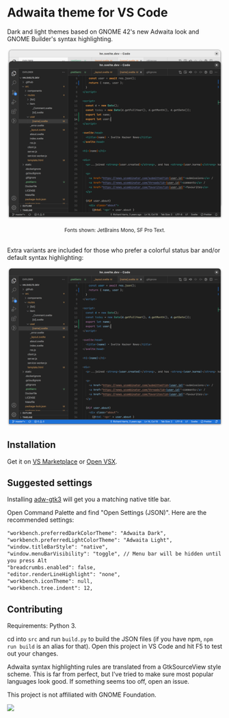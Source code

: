 # Adwaita theme for VS Code

Dark and light themes based on GNOME 42's new Adwaita look and GNOME Builder's syntax highlighting.

![Screenshot showing dark and light themes](assets/screenshot.png)
<small><center>Fonts shown: JetBrains Mono, SF Pro Text.</center></small>
<br>

Extra variants are included for those who prefer a colorful status bar and/or default syntax highlighting:

![Screenshot showing extra theme variations](assets/screenshot_extra.png)<br>

## Installation

Get it on [VS Marketplace](https://marketplace.visualstudio.com/items?itemName=piousdeer.adwaita-theme) or [Open VSX](https://open-vsx.org/extension/piousdeer/adwaita-theme).

## Suggested settings

Installing [adw-gtk3](https://github.com/lassekongo83/adw-gtk3) will get you a matching native title bar.

Open Command Palette and find "Open Settings (JSON)". Here are the recommended settings:

```jsonc
"workbench.preferredDarkColorTheme": "Adwaita Dark",
"workbench.preferredLightColorTheme": "Adwaita Light",
"window.titleBarStyle": "native",
"window.menuBarVisibility": "toggle", // Menu bar will be hidden until you press Alt
"breadcrumbs.enabled": false,
"editor.renderLineHighlight": "none",
"workbench.iconTheme": null,
"workbench.tree.indent": 12,
```

## Contributing

Requirements: Python 3.

cd into `src` and run `build.py` to build the JSON files (if you have npm, `npm run build` is an alias for that). Open this project in VS Code and hit F5 to test out your changes.

Adwaita syntax highlighting rules are translated from a GtkSourceView style scheme. This is far from perfect, but I've tried to make sure most popular languages look good. If something seems too off, open an issue.

This project is not affiliated with GNOME Foundation.

[<img src="https://img.shields.io/badge/donate-crypto-yellow">](https://pious.dev/donate)
